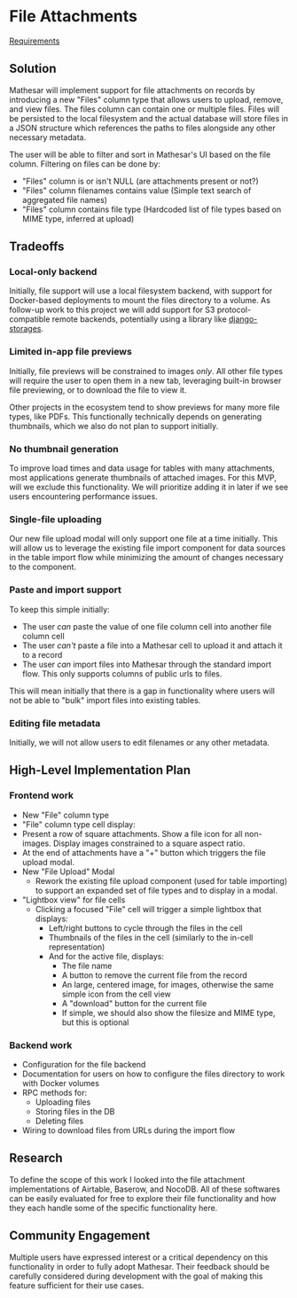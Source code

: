 # File Attachments

[Requirements](../requirements/2025/file-attachments.md)

## Solution

Mathesar will implement support for file attachments on records by introducing a new "Files" column type that allows users to upload, remove, and view files. The files column can contain one or multiple files. Files will be persisted to the local filesystem and the actual database will store files in a JSON structure which references the paths to files alongside any other necessary metadata.

The user will be able to filter and sort in Mathesar's UI based on the file column. Filtering on files can be done by:

- "Files" column is or isn't NULL (are attachments present or not?)
- "Files" column filenames contains value (Simple text search of aggregated file names)
- "Files" column contains file type (Hardcoded list of file types based on MIME type, inferred at upload)

## Tradeoffs

### Local-only backend

Initially, file support will use a local filesystem backend, with support for Docker-based deployments to mount the files directory to a volume. As follow-up work to this project we will add support for S3 protocol-compatible remote backends, potentially using a library like [django-storages](https://django-storages.readthedocs.io/en/latest/backends/s3_compatible/index.html).

### Limited in-app file previews

Initially, file previews will be constrained to images _only_. All other file types will require the user to open them in a new tab, leveraging built-in browser file previewing, or to download the file to view it.

Other projects in the ecosystem tend to show previews for many more file types, like PDFs. This functionally technically depends on generating thumbnails, which we also do not plan to support initially.

### No thumbnail generation

To improve load times and data usage for tables with many attachments, most applications generate thumbnails of attached images. For this MVP, will we exclude this functionality. We will prioritize adding it in later if we see users encountering performance issues.

### Single-file uploading

Our new file upload modal will only support one file at a time initially. This will allow us to leverage the existing file import component for data sources in the table import flow while minimizing the amount of changes necessary to the component.

### Paste and import support

To keep this simple initially:

- The user _can_ paste the value of one file column cell into another file column cell
- The user _can't_ paste a file into a Mathesar cell to upload it and attach it to a record
- The user _can_ import files into Mathesar through the standard import flow. This only supports columns of public urls to files.

This will mean initially that there is a gap in functionality where users will not be able to "bulk" import files into existing tables.

### Editing file metadata

Initially, we will not allow users to edit filenames or any other metadata.

## High-Level Implementation Plan

### Frontend work

- New "File" column type
- "File" column type cell display:
 - Present a row of square attachments. Show a file icon for all non-images. Display images constrained to a square aspect ratio.
 - At the end of attachments have a "+" button which triggers the file upload modal.
- New "File Upload" Modal
  - Rework the existing file upload component (used for table importing) to support an expanded set of file types and to display in a modal.
- "Lightbox view" for file cells
  - Clicking a focused "File" cell will trigger a simple lightbox that displays:
    - Left/right buttons to cycle through the files in the cell
    - Thumbnails of the files in the cell (similarly to the in-cell representation)
    - And for the active file, displays:
      - The file name
      - A button to remove the current file from the record
      - An large, centered image, for images, otherwise the same simple icon from the cell view
      - A "download" button for the current file
      - If simple, we should also show the filesize and MIME type, but this is optional

### Backend work

- Configuration for the file backend
- Documentation for users on how to configure the files directory to work with Docker volumes
- RPC methods for:
  - Uploading files
  - Storing files in the DB
  - Deleting files
- Wiring to download files from URLs during the import flow

## Research

To define the scope of this work I looked into the file attachment implementations of Airtable, Baserow, and NocoDB. All of these softwares can be easily evaluated for free to explore their file functionality and how they each handle some of the specific functionality here.

## Community Engagement

Multiple users have expressed interest or a critical dependency on this functionality in order to fully adopt Mathesar. Their feedback should be carefully considered during development with the goal of making this feature sufficient for their use cases.
